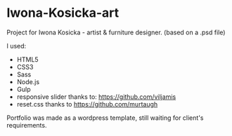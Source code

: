 # Iwona-Kosicka-art

Project for Iwona Kosicka - artist & furniture designer.
(based on a .psd file)

I used:

- HTML5
- CSS3
- Sass
- Node.js
- Gulp
- responsive slider thanks to: https://github.com/viljamis
- reset.css thanks to https://github.com/murtaugh

Portfolio was made as a wordpress template, still waiting for client's requirements.
